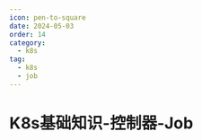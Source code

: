 ```yaml
---
icon: pen-to-square
date: 2024-05-03
order: 14
category:
  - k8s
tag:
  - k8s
  - job
---
```

# K8s基础知识-控制器-Job

